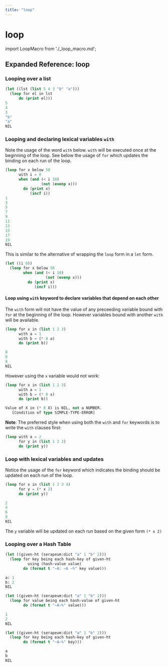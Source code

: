 ```yaml
---
title: "loop"
---
```


# loop

import LoopMacro from './_loop_macro.md';

<LoopMacro />

## Expanded Reference: loop

### Looping over a list

```lisp
(let ((lst (list 5 4 3 "b" "a")))
  (loop for el in lst
      do (print el)))
5 
4 
3 
"b" 
"a" 
NIL
```

### Looping and declaring lexical variables `with`

Note the usage of the word `with` below. `with` will be executed once at the beginning of the loop. See below the usage of `for` which updates the binding on each run of the loop.

```lisp
(loop for x below 50
      with i = 0
      when (and (< i 10)
                (not (evenp x)))
        do (print x)
           (incf i))
1 
3 
5 
7 
9 
11 
13 
15 
17 
19 
NIL
```

This is similar to the alternative of wrapping the `loop` form in a `let` form.

```lisp
(let ((i 0))
  (loop for x below 50
        when (and (< i 10)
                  (not (evenp x)))
          do (print x)
             (incf i)))
```

#### Loop using `with` keyword to declare variables that depend on each other

The `with` form will not have the value of any preceeding variable bound with `for` at the beginning of the loop. However variables bound with another `with` will be available.

```lisp
(loop for x in (list 1 2 3)
      with a = 1
      with b = (* 8 a)
      do (print b))

8 
8 
8 
NIL
```

However using the `x` variable would not work:

```lisp
(loop for x in (list 1 2 3)
      with a = 1
      with b = (* 8 x)
      do (print b))

Value of X in (* 8 X) is NIL, not a NUMBER.
   [Condition of type SIMPLE-TYPE-ERROR]
```

**Note**: The preferred style when using both the `with` and `for` keywords is to write the `with` clauses first:

```lisp
(loop with a = 2
      for y in (list 1 2 3)
      do (print y))
```

### Loop with lexical variables and updates

Notice the usage of the `for` keyword which indicates the binding should be updated on each run of the loop.

```lisp
(loop for x in (list 1 2 3 4)
      for y = (* x 2)
      do (print y))

2 
4 
6 
8 
NIL
```

The `y` variable will be updated on each run based on the given form `(* x 2)`

### Looping over a Hash Table

```lisp
(let ((given-ht (serapeum:dict "a" 1 "b" 2)))
  (loop for key being each hash-key of given-ht
          using (hash-value value)
        do (format t "~A: ~A ~%" key value)))

a: 1 
b: 2 
NIL

(let ((given-ht (serapeum:dict "a" 1 "b" 2)))
  (loop for value being each hash-value of given-ht
        do (format t "~A~%" value)))

1
2
NIL

(let ((given-ht (serapeum:dict "a" 1 "b" 2)))
  (loop for key being each hash-key of given-ht
        do (format t "~A~%" key)))

a
b
NIL
```
